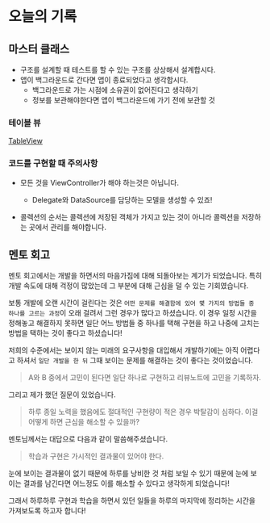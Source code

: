 # 오늘의  기록
## 마스터 클래스
- 구조를 설계할 때 테스트를 할 수 있는 구조를 상상해서 설계합시다.
- 앱이 백그라운드로 간다면 앱이 종료되었다고 생각합시다.
	- 백그라운드로 가는 시점에 소유권이 없어진다고 생각하기
	- 정보를 보관해야한다면 앱이 백그라운드에 가기 전에 보관할 것
### 테이블 뷰
[TableView](../Swift/UITableView.md)
### 코드를 구현할 때 주의사항
- 모든 것을 ViewController가 해야 하는것은 아닙니다.
	- Delegate와 DataSource를 담당하는 모델을 생성할 수 있죠!

- 콜렉션의 순서는 콜렉션에 저장된 객체가 가지고 있는 것이 아니라 콜렉션을 저장하는 곳에서 관리를 해야합니다.

## 멘토 회고
멘토 회고에서는 개발을 하면서의 마음가짐에 대해 되돌아보는 계기가 되었습니다.
특히 개발 속도에 대해 걱정이 많았는데 그 부분에 대해 근심을 덜 수 있는 기회였습니다.

보통 개발에 오랜 시간이 걸린다는 것은 `어떤 문제를 해결함에 있어 몇 가지의 방법들 중 하나를 고르는 과정`이 오래 걸려서 그런 경우가 많다고 하셨습니다.
이 경우 일정 시간을 정해놓고 해결하지 못하면 일단 어느 방법들 중 하나를 택해 구현을 하고 나중에 고치는 방법을 택하는 것이 좋다고 하셨습니다!

저희의 수준에서는 보이지 않는 미래의 요구사항을 대입해서 개발하기에는 아직 어렵다고 하셔서 `일단 개발을 한 뒤` 그때 보이는 문제를 해결하는 것이 좋다는 것이었습니다.
> A와 B 중에서 고민이 된다면 일단 하나로 구현하고 리뷰노트에 고민을 기록하자.

그리고 제가 했던 질문이 있었습니다.
> 하루 종일 노력을 했음에도 절대적인 구현량이 적은 경우 박탈감이 심하다. 이걸 어떻게 하면 근심을 해소할 수 있을까?

멘토님께서는 대답으로 다음과 같이 말씀해주셨습니다.
> 학습과 구현은 가시적인 결과물이 있어야 한다.

눈에 보이는 결과물이 없기 때문에 하루를 낭비한 것 처럼 보일 수 있기 때문에 눈에 보이는 결과를 남긴다면 어느정도 이를 해소할 수 있다고 생각하게 되었습니다!

그래서 하루하루 구현과 학습을 하면서 있던 일들을 하루의 마지막에 정리하는 시간을 가져보도록 하고자 합니다!
